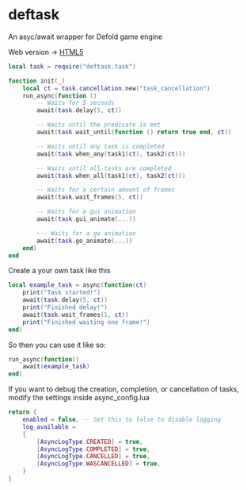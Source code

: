 # deftask

An asyc/await wrapper for Defold game engine

Web version -> [HTML5](https://magnatales.github.io/deftask-web/)

```lua
local task = require("deftask.task")

function init(_)
    local ct = task.cancellation.new("task_cancellation")
	run_async(function ()
		-- Waits for 5 seconds
		await(task.delay(5, ct))

		-- Waits until the predicate is met
		await(task.wait_until(function () return true end, ct))

		-- Waits until any task is completed
		await(task.when_any(task1(ct), task2(ct)))

		-- Waits until all tasks are completed
		await(task.when_all(task1(ct), task2(ct)))

		-- Waits for a certain amount of frames
		await(task.wait_frames(5, ct))

		-- Waits for a gui animation
		await(task.gui_animate(...))

		--- Waits for a go animation
		await(task.go_animate(...))
	end)
end
```

Create a your own task like this
```lua
local example_task = async(function(ct)
    print("Task started!")
    await(task.delay(5, ct))
    print("Finished delay!")
    await(task.wait_frames(1, ct))
    print("Finished waiting one frame!")
end)
```
So then you can use it like so:
```lua
run_async(function()
    await(example_task)
end)
```

If you want to debug the creation, completion, or cancellation of tasks, modify the settings inside async_config.lua
```lua
return {
    enabled = false, -- Set this to false to disable logging
    log_available =
    {
        [AsyncLogType.CREATED] = true,
        [AsyncLogType.COMPLETED] = true,
        [AsyncLogType.CANCELLED] = true,
        [AsyncLogType.WASCANCELLED] = true,
    }
}
```

